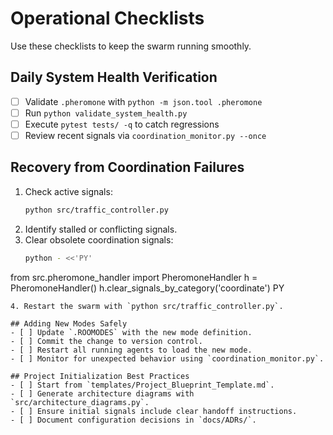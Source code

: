 # Operational Checklists

Use these checklists to keep the swarm running smoothly.

## Daily System Health Verification
- [ ] Validate `.pheromone` with `python -m json.tool .pheromone`
- [ ] Run `python validate_system_health.py`
- [ ] Execute `pytest tests/ -q` to catch regressions
- [ ] Review recent signals via `coordination_monitor.py --once`

## Recovery from Coordination Failures
1. Check active signals:
   ```bash
   python src/traffic_controller.py
   ```
2. Identify stalled or conflicting signals.
3. Clear obsolete coordination signals:
   ```bash
   python - <<'PY'
from src.pheromone_handler import PheromoneHandler
h = PheromoneHandler()
h.clear_signals_by_category('coordinate')
PY
   ```
4. Restart the swarm with `python src/traffic_controller.py`.

## Adding New Modes Safely
- [ ] Update `.ROOMODES` with the new mode definition.
- [ ] Commit the change to version control.
- [ ] Restart all running agents to load the new mode.
- [ ] Monitor for unexpected behavior using `coordination_monitor.py`.

## Project Initialization Best Practices
- [ ] Start from `templates/Project_Blueprint_Template.md`.
- [ ] Generate architecture diagrams with `src/architecture_diagrams.py`.
- [ ] Ensure initial signals include clear handoff instructions.
- [ ] Document configuration decisions in `docs/ADRs/`.
